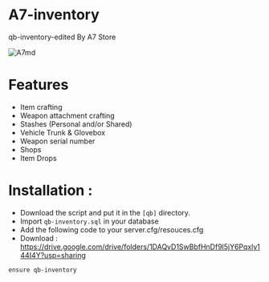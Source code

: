 # A7-inventory

qb-inventory-edited By A7 Store


![A7md](https://cdn.discordapp.com/attachments/1134189051356917917/1135271969936392334/FiveM_by_Cfx.re_-_A7-Files-V3_12_01_45_10_02_09_.png)

# Features
- Item crafting
- Weapon attachment crafting
- Stashes (Personal and/or Shared)
- Vehicle Trunk & Glovebox
- Weapon serial number
- Shops
- Item Drops

# Installation :
- Download the script and put it in the `[qb]` directory.
- Import `qb-inventory.sql` in your database
- Add the following code to your server.cfg/resouces.cfg
- Download : https://drive.google.com/drive/folders/1DAQvD1SwBbfHnDf9l5jY6Pqxly144I4Y?usp=sharing 
```
ensure qb-inventory
```

